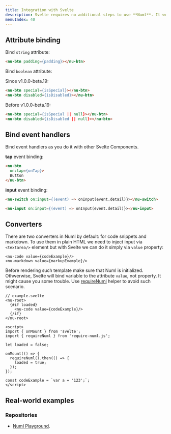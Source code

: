 ```yaml
---
title: Integration with Svelte
description: Svelte requires no additional steps to use **Numl**. It works pretty well with Web Components.
menuIndex: 40
---
```


## Attribute binding

Bind `string` attribute:

```html
<nu-btn padding={padding}></nu-btn>
```

Bind `boolean` attribute:

Since v1.0.0-beta.19:

```html
<nu-btn special={isSpecial}></nu-btn>
<nu-btn disabled={isDisabled}></nu-btn>
```

Before v1.0.0-beta.19:

```html
<nu-btn special={isSpecial || null}></nu-btn>
<nu-btn disabled={isDisabled || null}></nu-btn>
```

## Bind event handlers

Bind event handlers as you do it with other Svelte Components.

**tap** event binding:

```html
<nu-btn
  on:tap={onTap}>
  Button
</nu-btn>
```

**input** event binding:

```html
<nu-switch on:input={(event) => onInput(event.detail)}></nu-switch>

<nu-input on:input={(event) => onInput(event.detail)}></nu-input>
```

## Converters

There are two converters in Numl by default: for code snippets and markdown. To use them in plain HTML we need to inject input via `<textarea/>` element but with Svelte we can do it simply via `value` property:

```
<nu-code value={codeExample}/>
<nu-markdown value={markupExample}/>
```

Before rendering such template make sure that Numl is initialized. Othwerwise, Svelte will bind variable to the attribute `value`, not property. It might cause you some trouble. Use [requireNuml](!https://gist.github.com/tenphi/87a76d29bb534e74dbf4c7359670219b) helper to avoid such scenario.

```
// example.svelte
<nu-root>
  {#if loaded}
    <nu-code value={codeExample}/>
  {/if}
</nu-root>

<script>
import { onMount } from 'svelte';
import { requireNuml } from 'require-numl.js';

let loaded = false;

onMount(() => {
  requireNuml().then(() => {
    loaded = true;
  });
});

const codeExample = `var a = '123';`;
</script>
```

## Real-world examples

### Repositories

* [Numl Playground](!https://github.com/numldesign/numl/blob/master/components/playground.svelte).
